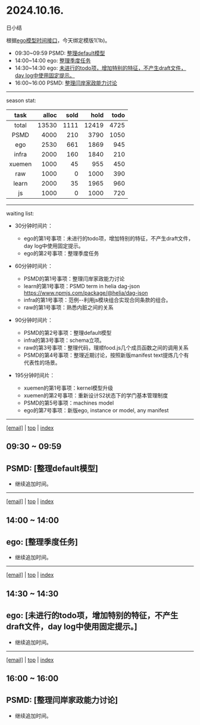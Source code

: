 # 2024.10.16.
日小结

<a id="top"></a>
根据[ego模型时间接口](https://gitee.com/hyg/blog/blob/master/timeflow.md)，今天绑定模版1(1b)。

<a id="index"></a>
- 09:30~09:59	PSMD: [整理default模型](#20241016093000)
- 14:00~14:00	ego: [整理季度任务](#20241016140000)
- 14:30~14:30	ego: [未进行的todo项，增加特别的特征，不产生draft文件，day log中使用固定提示。](#20241016143000)
- 16:00~16:00	PSMD: [整理闫岸家政能力讨论](#20241016160000)

---
season stat:

| task | alloc | sold | hold | todo |
| :---: | ---: | ---: | ---: | ---: |
| total | 13530 | 1111 | 12419 | 4725 |
| PSMD | 4000 | 210 | 3790 | 1050 |
| ego | 2530 | 661 | 1869 | 945 |
| infra | 2000 | 160 | 1840 | 210 |
| xuemen | 1000 | 45 | 955 | 450 |
| raw | 1000 | 0 | 1000 | 390 |
| learn | 2000 | 35 | 1965 | 960 |
| js | 1000 | 0 | 1000 | 720 |

---
waiting list:


- 30分钟时间片：
  - ego的第1号事项：未进行的todo项，增加特别的特征，不产生draft文件，day log中使用固定提示。
  - ego的第2号事项：整理季度任务

- 60分钟时间片：
  - PSMD的第1号事项：整理闫岸家政能力讨论
  - learn的第1号事项：PSMD term in helia dag-json https://www.npmjs.com/package/@helia/dag-json
  - infra的第1号事项：范例--利用js模块组合实现合同条款的组合。
  - raw的第1号事项：熟悉内脏之间的关系

- 90分钟时间片：
  - PSMD的第2号事项：整理default模型
  - infra的第3号事项：schema立项。
  - raw的第3号事项：整理代码，理顺food.js几个成员函数之间的调用关系
  - PSMD的第4号事项：整理近期讨论，按照新版manifest text提炼几个有代表性的场景。

- 195分钟时间片：
  - xuemen的第1号事项：kernel模型升级
  - xuemen的第2号事项：重新设计S2状态下的学门基本管理制度
  - PSMD的第5号事项：machines model
  - ego的第7号事项：新版ego, instance or model, any manifest

---
<a href="mailto:huangyg@mars22.com?subject=关于2024.10.16.[整理default模型]任务&body=日期: 2024.10.16.%0D%0A序号: 5%0D%0A手稿:../../draft/2024/10/20241016.01.md%0D%0A---请勿修改邮件主题及以上内容 从下一行开始写您的想法---%0D%0A">[email]</a> | [top](#top) | [index](#index)
<a id="20241016093000"></a>
## 09:30 ~ 09:59
## PSMD: [整理default模型]

- 继续追加时间。

---
<a href="mailto:huangyg@mars22.com?subject=关于2024.10.16.[整理季度任务]任务&body=日期: 2024.10.16.%0D%0A序号: 7%0D%0A手稿:../../draft/2024/10/20241016.02.md%0D%0A---请勿修改邮件主题及以上内容 从下一行开始写您的想法---%0D%0A">[email]</a> | [top](#top) | [index](#index)
<a id="20241016140000"></a>
## 14:00 ~ 14:00
## ego: [整理季度任务]

- 继续追加时间。

---
<a href="mailto:huangyg@mars22.com?subject=关于2024.10.16.[未进行的todo项，增加特别的特征，不产生draft文件，day log中使用固定提示。]任务&body=日期: 2024.10.16.%0D%0A序号: 8%0D%0A手稿:../../draft/2024/10/20241016.03.md%0D%0A---请勿修改邮件主题及以上内容 从下一行开始写您的想法---%0D%0A">[email]</a> | [top](#top) | [index](#index)
<a id="20241016143000"></a>
## 14:30 ~ 14:30
## ego: [未进行的todo项，增加特别的特征，不产生draft文件，day log中使用固定提示。]

- 继续追加时间。

---
<a href="mailto:huangyg@mars22.com?subject=关于2024.10.16.[整理闫岸家政能力讨论]任务&body=日期: 2024.10.16.%0D%0A序号: 10%0D%0A手稿:../../draft/2024/10/20241016.04.md%0D%0A---请勿修改邮件主题及以上内容 从下一行开始写您的想法---%0D%0A">[email]</a> | [top](#top) | [index](#index)
<a id="20241016160000"></a>
## 16:00 ~ 16:00
## PSMD: [整理闫岸家政能力讨论]

- 继续追加时间。
